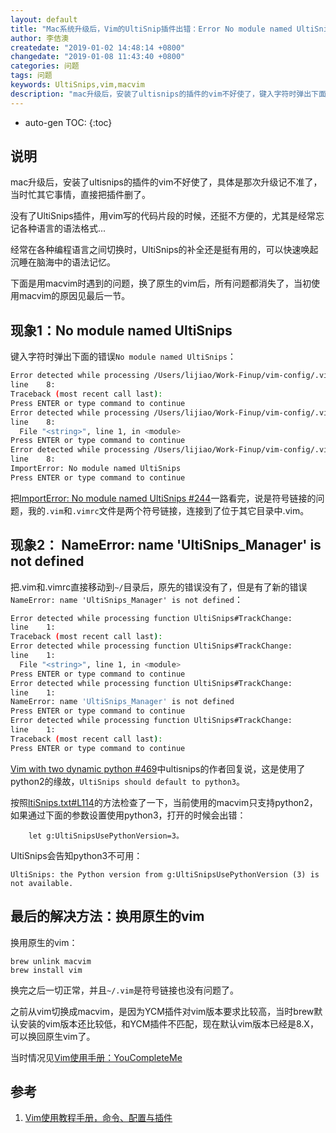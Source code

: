 ```yaml
---
layout: default
title: "Mac系统升级后，Vim的UltiSnip插件出错：Error No module named UltiSnips"
author: 李佶澳
createdate: "2019-01-02 14:48:14 +0800"
changedate: "2019-01-08 11:43:40 +0800"
categories: 问题
tags: 问题
keywords: UltiSnips,vim,macvim
description: "mac升级后，安装了ultisnips的插件的vim不好使了，键入字符时弹出下面的错误`No module named UltiSnips`"
---
```


* auto-gen TOC:
{:toc}

## 说明

mac升级后，安装了ultisnips的插件的vim不好使了，具体是那次升级记不准了，当时忙其它事情，直接把插件删了。

没有了UltiSnips插件，用vim写的代码片段的时候，还挺不方便的，尤其是经常忘记各种语言的语法格式... 

经常在各种编程语言之间切换时，UltiSnips的补全还是挺有用的，可以快速唤起沉睡在脑海中的语法记忆。

下面是用macvim时遇到的问题，换了原生的vim后，所有问题都消失了，当初使用macvim的原因见最后一节。

##  现象1：No module named UltiSnips

键入字符时弹出下面的错误`No module named UltiSnips`：

```bash
Error detected while processing /Users/lijiao/Work-Finup/vim-config/.vim/bundle/ultisnips/autoload/UltiSnips.vim:
line    8:
Traceback (most recent call last):
Press ENTER or type command to continue
Error detected while processing /Users/lijiao/Work-Finup/vim-config/.vim/bundle/ultisnips/autoload/UltiSnips.vim:
line    8:
  File "<string>", line 1, in <module>
Press ENTER or type command to continue
Error detected while processing /Users/lijiao/Work-Finup/vim-config/.vim/bundle/ultisnips/autoload/UltiSnips.vim:
line    8:
ImportError: No module named UltiSnips
Press ENTER or type command to continue
```

把[ImportError: No module named UltiSnips #244](https://github.com/SirVer/ultisnips/issues/244)一路看完，说是符号链接的问题，我的`.vim`和`.vimrc`文件是两个符号链接，连接到了位于其它目录中.vim。

## 现象2： NameError: name 'UltiSnips_Manager' is not defined

把.vim和.vimrc直接移动到`~/`目录后，原先的错误没有了，但是有了新的错误`NameError: name 'UltiSnips_Manager' is not defined`：

```bash
Error detected while processing function UltiSnips#TrackChange:
line    1:
Traceback (most recent call last):
Error detected while processing function UltiSnips#TrackChange:
line    1:
  File "<string>", line 1, in <module>
Press ENTER or type command to continue
Error detected while processing function UltiSnips#TrackChange:
line    1:
NameError: name 'UltiSnips_Manager' is not defined
Press ENTER or type command to continue
Error detected while processing function UltiSnips#TrackChange:
line    1:
Traceback (most recent call last):
Press ENTER or type command to continue
```

[Vim with two dynamic python #469](https://github.com/SirVer/ultisnips/issues/469)中ultisnips的作者回复说，这是使用了python2的缘故，`UltiSnips should default to python3`。

按照[ltiSnips.txt#L114](https://github.com/SirVer/ultisnips/blob/master/doc/UltiSnips.txt#L114)的方法检查了一下，当前使用的macvim只支持python2，如果通过下面的参数设置使用python3，打开的时候会出错：

```vim
	let g:UltiSnipsUsePythonVersion=3。
```

UltiSnips会告知python3不可用：

```
UltiSnips: the Python version from g:UltiSnipsUsePythonVersion (3) is not available.
```

## 最后的解决方法：换用原生的vim

换用原生的vim：

```
brew unlink macvim
brew install vim 
```

换完之后一切正常，并且`~/.vim`是符号链接也没有问题了。

之前从vim切换成macvim，是因为YCM插件对vim版本要求比较高，当时brew默认安装的vim版本还比较低，和YCM插件不匹配，现在默认vim版本已经是8.X，可以换回原生vim了。

当时情况见[Vim使用手册：YouCompleteMe](https://www.lijiaocn.com/%E6%8A%80%E5%B7%A7/2017/04/01/linux-tool-vim.html#youcompleteme)

## 参考

1. [Vim使用教程手册，命令、配置与插件][1]

[1]: https://www.lijiaocn.com/%E6%8A%80%E5%B7%A7/2017/04/01/linux-tool-vim.html "Vim使用手册"
